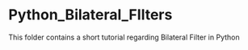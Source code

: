 # Python_Bilateral_FIlters
This folder contains a short tutorial regarding Bilateral Filter in Python
